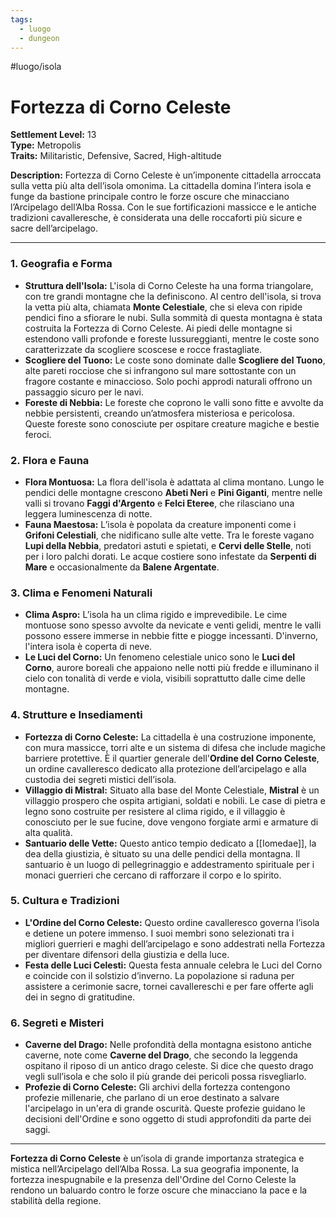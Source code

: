```yaml
---
tags:
  - luogo
  - dungeon
---
```

#luogo/isola 
# **Fortezza di Corno Celeste**
**Settlement Level:** 13  
**Type:** Metropolis  
**Traits:** Militaristic, Defensive, Sacred, High-altitude

**Description:** Fortezza di Corno Celeste è un’imponente cittadella arroccata sulla vetta più alta dell’isola omonima. La cittadella domina l’intera isola e funge da bastione principale contro le forze oscure che minacciano l’Arcipelago dell’Alba Rossa. Con le sue fortificazioni massicce e le antiche tradizioni cavalleresche, è considerata una delle roccaforti più sicure e sacre dell’arcipelago.

---

### **1. Geografia e Forma**

- **Struttura dell'Isola:** L'isola di Corno Celeste ha una forma triangolare, con tre grandi montagne che la definiscono. Al centro dell'isola, si trova la vetta più alta, chiamata **Monte Celestiale**, che si eleva con ripide pendici fino a sfiorare le nubi. Sulla sommità di questa montagna è stata costruita la Fortezza di Corno Celeste. Ai piedi delle montagne si estendono valli profonde e foreste lussureggianti, mentre le coste sono caratterizzate da scogliere scoscese e rocce frastagliate.
- **Scogliere del Tuono:** Le coste sono dominate dalle **Scogliere del Tuono**, alte pareti rocciose che si infrangono sul mare sottostante con un fragore costante e minaccioso. Solo pochi approdi naturali offrono un passaggio sicuro per le navi.
- **Foreste di Nebbia:** Le foreste che coprono le valli sono fitte e avvolte da nebbie persistenti, creando un’atmosfera misteriosa e pericolosa. Queste foreste sono conosciute per ospitare creature magiche e bestie feroci.

### **2. Flora e Fauna**

- **Flora Montuosa:** La flora dell'isola è adattata al clima montano. Lungo le pendici delle montagne crescono **Abeti Neri** e **Pini Giganti**, mentre nelle valli si trovano **Faggi d'Argento** e **Felci Eteree**, che rilasciano una leggera luminescenza di notte.
- **Fauna Maestosa:** L’isola è popolata da creature imponenti come i **Grifoni Celestiali**, che nidificano sulle alte vette. Tra le foreste vagano **Lupi della Nebbia**, predatori astuti e spietati, e **Cervi delle Stelle**, noti per i loro palchi dorati. Le acque costiere sono infestate da **Serpenti di Mare** e occasionalmente da **Balene Argentate**.

### **3. Clima e Fenomeni Naturali**

- **Clima Aspro:** L’isola ha un clima rigido e imprevedibile. Le cime montuose sono spesso avvolte da nevicate e venti gelidi, mentre le valli possono essere immerse in nebbie fitte e piogge incessanti. D'inverno, l'intera isola è coperta di neve.
- **Le Luci del Corno:** Un fenomeno celestiale unico sono le **Luci del Corno**, aurore boreali che appaiono nelle notti più fredde e illuminano il cielo con tonalità di verde e viola, visibili soprattutto dalle cime delle montagne.

### **4. Strutture e Insediamenti**

- **Fortezza di Corno Celeste:** La cittadella è una costruzione imponente, con mura massicce, torri alte e un sistema di difesa che include magiche barriere protettive. È il quartier generale dell'**Ordine del Corno Celeste**, un ordine cavalleresco dedicato alla protezione dell’arcipelago e alla custodia dei segreti mistici dell’isola.
- **Villaggio di Mistral:** Situato alla base del Monte Celestiale, **Mistral** è un villaggio prospero che ospita artigiani, soldati e nobili. Le case di pietra e legno sono costruite per resistere al clima rigido, e il villaggio è conosciuto per le sue fucine, dove vengono forgiate armi e armature di alta qualità.
- **Santuario delle Vette:** Questo antico tempio dedicato a [[Iomedae]], la dea della giustizia, è situato su una delle pendici della montagna. Il santuario è un luogo di pellegrinaggio e addestramento spirituale per i monaci guerrieri che cercano di rafforzare il corpo e lo spirito.

### **5. Cultura e Tradizioni**

- **L'Ordine del Corno Celeste:** Questo ordine cavalleresco governa l’isola e detiene un potere immenso. I suoi membri sono selezionati tra i migliori guerrieri e maghi dell’arcipelago e sono addestrati nella Fortezza per diventare difensori della giustizia e della luce.
- **Festa delle Luci Celesti:** Questa festa annuale celebra le Luci del Corno e coincide con il solstizio d’inverno. La popolazione si raduna per assistere a cerimonie sacre, tornei cavallereschi e per fare offerte agli dei in segno di gratitudine.

### **6. Segreti e Misteri**

- **Caverne del Drago:** Nelle profondità della montagna esistono antiche caverne, note come **Caverne del Drago**, che secondo la leggenda ospitano il riposo di un antico drago celeste. Si dice che questo drago vegli sull’isola e che solo il più grande dei pericoli possa risvegliarlo.
- **Profezie di Corno Celeste:** Gli archivi della fortezza contengono profezie millenarie, che parlano di un eroe destinato a salvare l'arcipelago in un'era di grande oscurità. Queste profezie guidano le decisioni dell'Ordine e sono oggetto di studi approfonditi da parte dei saggi.

---

**Fortezza di Corno Celeste** è un’isola di grande importanza strategica e mistica nell’Arcipelago dell’Alba Rossa. La sua geografia imponente, la fortezza inespugnabile e la presenza dell'Ordine del Corno Celeste la rendono un baluardo contro le forze oscure che minacciano la pace e la stabilità della regione.